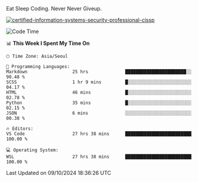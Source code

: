 Eat Sleep Coding.
Never Never Giveup.

[![certified-information-systems-security-professional-cissp](https://user-images.githubusercontent.com/44606727/157613689-acd84ec6-5f8f-4e79-89d9-a8d51f033634.png)](https://www.credly.com/badges/f394a010-85a0-450b-9136-8043af01d71c/public_url)

<!--START_SECTION:waka-->
![Code Time](http://img.shields.io/badge/Code%20Time-3%2C485%20hrs%2029%20mins-blue)

📊 **This Week I Spent My Time On** 

```text
🕑︎ Time Zone: Asia/Seoul

💬 Programming Languages: 
Markdown                 25 hrs              ███████████████████████░░   90.48 % 
SCSS                     1 hr 9 mins         █░░░░░░░░░░░░░░░░░░░░░░░░   04.17 % 
HTML                     46 mins             █░░░░░░░░░░░░░░░░░░░░░░░░   02.78 % 
Python                   35 mins             █░░░░░░░░░░░░░░░░░░░░░░░░   02.15 % 
JSON                     6 mins              ░░░░░░░░░░░░░░░░░░░░░░░░░   00.38 % 

🔥 Editors: 
VS Code                  27 hrs 38 mins      █████████████████████████   100.00 % 

💻 Operating System: 
WSL                      27 hrs 38 mins      █████████████████████████   100.00 % 
```


 Last Updated on 09/10/2024 18:36:26 UTC
<!--END_SECTION:waka-->
